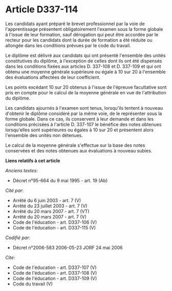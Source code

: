 # Article D337-114

Les candidats ayant préparé le brevet professionnel par la voie de l'apprentissage présentent obligatoirement l'examen sous
la forme globale à l'issue de leur formation, sauf dérogation qui peut être accordée par le recteur pour les candidats dont
la durée de formation a été réduite ou allongée dans les conditions prévues par le code du travail. 

Le diplôme est délivré aux candidats qui ont présenté l'ensemble des unités constitutives du diplôme, à l'exception de celles
dont ils ont été dispensés dans les conditions fixées aux articles D. 337-108 et D. 337-109 et qui ont obtenu une moyenne
générale supérieure ou égale à 10 sur 20 à l'ensemble des évaluations affectées de leur coefficient. 

Les points excédant 10 sur 20 obtenus à l'issue de l'épreuve facultative sont pris en compte pour le calcul de la moyenne
générale en vue de l'attribution du diplôme. 

Les candidats ajournés à l'examen sont tenus, lorsqu'ils tentent à nouveau d'obtenir le diplôme considéré par la même voie,
de le représenter sous la forme globale. Dans ce cas, ils conservent à leur demande et dans les conditions précisées à
l'article D. 337-107 le bénéfice des notes obtenues lorsqu'elles sont supérieures ou égales à 10 sur 20 et présentent alors
l'ensemble des unités non détenues. 

Le calcul de la moyenne générale s'effectue sur la base des notes conservées et des notes obtenues aux évaluations à nouveau
subies.

**Liens relatifs à cet article**

_Anciens textes_:

  - Décret n°95-664 du 9 mai 1995 - art. 19 (Ab)

_Cité par_:

  - Arrêté du 6 juin 2003 - art. 7 (V)
  - Arrêté du 23 juillet 2003 - art. 7 (V)
  - Arrêté du 20 mars 2007 - art. 7 (VT)
  - Arrêté du 20 mars 2007 - art. 7 (V)
  - Code de l'éducation - art. D337-106 (V)
  - Code de l'éducation - art. D337-115 (V)

_Codifié par_:

  - Décret n°2006-583 2006-05-23 JORF 24 mai 2006

_Cite_:

  - Code de l'éducation - art. D337-107 (V)
  - Code de l'éducation - art. D337-108 (V)
  - Code de l'éducation - art. D337-109 (V)
  - Code du travail (V)
